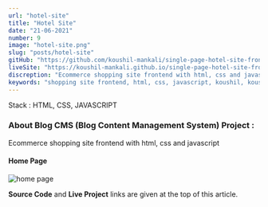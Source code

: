 ```yaml
---
url: "hotel-site"
title: "Hotel Site"
date: "21-06-2021"
number: 9
image: "hotel-site.png"
slug: "posts/hotel-site"
gitHub: "https://github.com/koushil-mankali/single-page-hotel-site-front-end"
liveSite: "https://koushil-mankali.github.io/single-page-hotel-site-front-end"
discreption: "Ecommerce shopping site frontend with html, css and javascript"
keywords: "shopping site frontend, html, css, javascript, koushil, koushil mankali"
---
```


Stack : HTML, CSS, JAVASCRIPT

### About Blog CMS (Blog Content Management System) Project :

Ecommerce shopping site frontend with html, css and javascript

#### Home Page

![home page](/Images/postImages/hotel-site.png)

**Source Code** and **Live Project** links are given at the top of this article.
